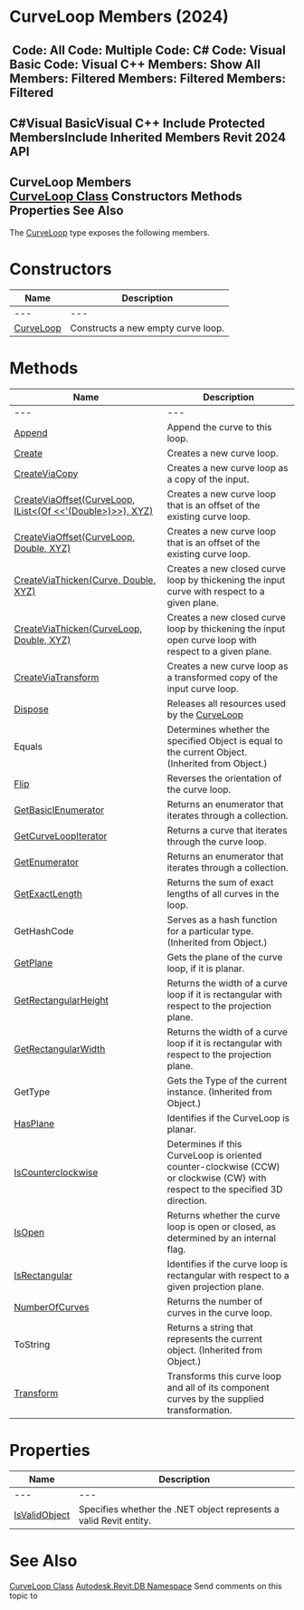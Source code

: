 # CurveLoop Members (2024)

﻿
 Code: All Code: Multiple Code: C# Code: Visual Basic Code: Visual C++  Members: Show All Members: Filtered Members: Filtered Members: Filtered   
---  
C#Visual BasicVisual C++
Include Protected MembersInclude Inherited Members
Revit 2024 API  
---  
CurveLoop Members  
[CurveLoop Class](84824924-cb89-9e20-de6e-3461f429dfd6.md "CurveLoop Class") Constructors Methods Properties See Also  
---  
The [CurveLoop](84824924-cb89-9e20-de6e-3461f429dfd6.md "CurveLoop Class") type exposes the following members.
# Constructors
| Name | Description |
| --- | --- |
| --- | --- | --- |
| [CurveLoop](24352cb6-d39e-afbc-800e-38d0ebf98fe6.md "CurveLoop Constructor") | Constructs a new empty curve loop. |

# Methods
| Name | Description |
| --- | --- |
| --- | --- | --- |
| [Append](9ecde812-a299-b823-35fc-4428e9298602.md "Append Method") | Append the curve to this loop. |
| [Create](5422ec92-2b9e-6b33-80ac-417b8336ae18.md "Create Method") | Creates a new curve loop. |
| [CreateViaCopy](ea9a14d7-4b74-009e-b26e-5a90da82de2a.md "CreateViaCopy Method") | Creates a new curve loop as a copy of the input. |
| [CreateViaOffset(CurveLoop, IList<(Of <<'(Double>)>>), XYZ)](3097f423-9b0e-5496-bae2-3a82b6875414.md "CreateViaOffset Method \(CurveLoop, IList\(Double\), XYZ\)") | Creates a new curve loop that is an offset of the existing curve loop. |
| [CreateViaOffset(CurveLoop, Double, XYZ)](6cffc624-d197-0f3b-b68c-26b9c9a0adf8.md "CreateViaOffset Method \(CurveLoop, Double, XYZ\)") | Creates a new curve loop that is an offset of the existing curve loop. |
| [CreateViaThicken(Curve, Double, XYZ)](596ccb71-a32f-0a01-8366-58619263c733.md "CreateViaThicken Method \(Curve, Double, XYZ\)") | Creates a new closed curve loop by thickening the input curve with respect to a given plane. |
| [CreateViaThicken(CurveLoop, Double, XYZ)](1755d6bf-5993-58dd-a966-98c83ef86891.md "CreateViaThicken Method \(CurveLoop, Double, XYZ\)") | Creates a new closed curve loop by thickening the input open curve loop with respect to a given plane. |
| [CreateViaTransform](050e66f2-9202-ef95-2723-f19d8f4dcf5b.md "CreateViaTransform Method") | Creates a new curve loop as a transformed copy of the input curve loop. |
| [Dispose](77bad211-6dcf-cb86-c66f-ac25384ccd31.md "Dispose Method") | Releases all resources used by the [CurveLoop](84824924-cb89-9e20-de6e-3461f429dfd6.md "CurveLoop Class") |
| Equals | Determines whether the specified Object is equal to the current Object. (Inherited from Object.) |
| [Flip](a7067941-9bcf-791b-9f1f-ae6284332e54.md "Flip Method") | Reverses the orientation of the curve loop. |
| [GetBasicIEnumerator](b55fa6c3-c8fe-38c5-877f-7fdfe3faf4b6.md "GetBasicIEnumerator Method") | Returns an enumerator that iterates through a collection. |
| [GetCurveLoopIterator](56bdb38b-2385-7e32-13db-6cfd6dbe3e65.md "GetCurveLoopIterator Method") | Returns a curve that iterates through the curve loop. |
| [GetEnumerator](4a4f54be-6f2c-e526-8515-58d00364212a.md "GetEnumerator Method") | Returns an enumerator that iterates through a collection. |
| [GetExactLength](67e54cf8-f9ba-fb2c-5519-6b54bdb1c51d.md "GetExactLength Method") | Returns the sum of exact lengths of all curves in the loop. |
| GetHashCode | Serves as a hash function for a particular type.  (Inherited from Object.) |
| [GetPlane](87e64330-90d4-c6bb-944d-d2dbb1529948.md "GetPlane Method") | Gets the plane of the curve loop, if it is planar. |
| [GetRectangularHeight](f4bafc6a-1218-6c24-e806-c4d92204cbaa.md "GetRectangularHeight Method") | Returns the width of a curve loop if it is rectangular with respect to the projection plane. |
| [GetRectangularWidth](dc6685c1-6c19-34a7-dd7f-5d37b7446649.md "GetRectangularWidth Method") | Returns the width of a curve loop if it is rectangular with respect to the projection plane. |
| GetType | Gets the Type of the current instance. (Inherited from Object.) |
| [HasPlane](69c92503-2025-ddab-ba91-3085aa2e8117.md "HasPlane Method") | Identifies if the CurveLoop is planar. |
| [IsCounterclockwise](ca966f5d-7db8-b28a-928e-12063dd143e6.md "IsCounterclockwise Method") | Determines if this CurveLoop is oriented counter-clockwise (CCW) or clockwise (CW) with respect to the specified 3D direction. |
| [IsOpen](ac68d75b-1fda-28f2-c5b2-01c24ff1b8b8.md "IsOpen Method") | Returns whether the curve loop is open or closed, as determined by an internal flag. |
| [IsRectangular](5a82c7ad-4b6e-a62c-6b0c-7fe790886995.md "IsRectangular Method") | Identifies if the curve loop is rectangular with respect to a given projection plane. |
| [NumberOfCurves](1b5d6569-0550-4113-f8d1-3cc94201c5a4.md "NumberOfCurves Method") | Returns the number of curves in the curve loop. |
| ToString | Returns a string that represents the current object. (Inherited from Object.) |
| [Transform](01e7c70f-9458-128f-b6bc-84acfd658dc5.md "Transform Method") | Transforms this curve loop and all of its component curves by the supplied transformation. |

# Properties
| Name | Description |
| --- | --- |
| --- | --- | --- |
| [IsValidObject](32444567-8b25-6cce-f0de-2bedf9f2da2e.md "IsValidObject Property") | Specifies whether the .NET object represents a valid Revit entity. |

# See Also
[CurveLoop Class](84824924-cb89-9e20-de6e-3461f429dfd6.md "CurveLoop Class")
[Autodesk.Revit.DB Namespace](87546ba7-461b-c646-cbb1-2cb8f5bff8b2.md "Autodesk.Revit.DB Namespace")
Send comments on this topic to 